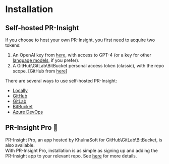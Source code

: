 # Installation

## Self-hosted PR-Insight
If you choose to host your own PR-Insight, you first need to acquire two tokens:

1. An OpenAI key from [here](https://platform.openai.com/api-keys), with access to GPT-4 (or a key for other [language models](https://pr-insight-docs.khulnasoft.com/usage-guide/changing_a_model/), if you prefer).
2. A GitHub\GitLab\BitBucket personal access token (classic), with the repo scope. [GitHub from [here](https://github.com/settings/tokens)]

There are several ways to use self-hosted PR-Insight:

- [Locally](./locally.md)
- [GitHub](./github.md)
- [GitLab](./gitlab.md)
- [BitBucket](./bitbucket.md)
- [Azure DevOps](./azure.md)

## PR-Insight Pro 💎
PR-Insight Pro, an app hosted by KhulnaSoft for GitHub\GitLab\BitBucket, is also available.
<br>
With PR-Insight Pro, installation is as simple as signing up and adding the PR-Insight app to your relevant repo.
See [here](https://pr-insight-docs.khulnasoft.com/installation/pr_insight_pro/) for more details.
